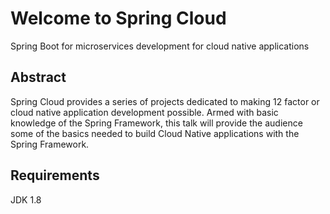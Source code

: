 # Welcome to Spring Cloud
Spring Boot for microservices development for cloud native applications

## Abstract
Spring Cloud provides a series of projects dedicated to making 12 factor or cloud native application development possible. Armed with basic knowledge of the Spring Framework, this talk will provide the audience some of the basics needed to build Cloud Native applications with the Spring Framework.

## Requirements
JDK 1.8
